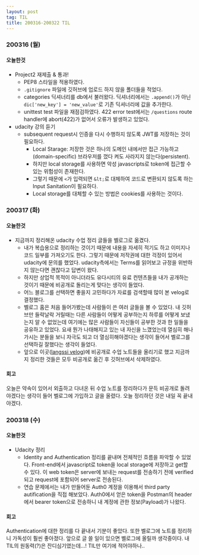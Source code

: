 ```yaml
---
layout: post
tag: TIL
title: 200316-200322 TIL
---
```

### 200316 (월)
#### 오늘한것
- Project2 재제출 & 통과!
  - PEP8 스타일을 적용하였다. 
  - `.gitignore` 파일에 깃허브에 업로드 하지 않을 폴더들을 적었다.
  - categories 딕셔너리를 db에서 불러왔다. 딕셔너리에서는 `.append()`가 아닌 `dic['new_key'] = 'new_value'`로 기존 딕셔너리에 값을 추가한다.
  - unittest test 파일을 재점검하였다. 422 error test에서는 `/questions` route handler에 abort(422)가 없어서 오류가 발생하고 있었다.
- udacity 강의 듣기
  - subsequent request시 인증을 다시 수행하지 않도록 JWT를 저장하는 것이 필요하다. 
    - Local Starage: 저장한 것은 하나의 도메인 내에서만 접근 가능하고(domain-specific) 브라우저를 껐다 켜도 사라지지 않는다(persistent).
    - 하지만 local storage를 사용하면 악성 javascripts로 token에 접근할 수 있는 위험성이 존재한다.
    - 그렇기 때문에 `<`가 입력되면 `&lt;`로 대체하여 코드로 변환되지 않도록 하는 Input Sanitation이 필요하다.
    - Local storage를 대체할 수 있는 방법은 cookies를 사용하는 것이다. 

### 200317 (화)
#### 오늘한것
- 지금까지 정리해온 udacity 수업 정리 글들을 벨로그로 옮겼다.
  - 내가 복습용으로 정리하는 것이기 때문에 내용을 자세히 적기도 하고 이미지나 코드 일부를 가져오기도 한다. 그렇기 때문에 저작권에 대한 걱정이 있어서 udacity에 문의를 했었다. udacity측에서는 Terms를 읽어보고 규정을 위반하지 않는다면 괜찮다고 답변이 왔다. 
  - 하지만 상업적 목적이 아니더라도 유다시티의 유료 컨텐츠들을 내가 공개하는 것이기 때문에 비공개로 돌리는게 맞다는 생각이 들었다.
  - 어느 블로그를 선택하면 좋을지 고민하다가 자료를 검색할때 많이 본 velog로 결정했다. 
  - 벨로그 홈은 처음 들어가봤는데 사람들이 쓴 여러 글들을 볼 수 있었다. 내 깃허브만 들락날락 거릴때는 다른 사람들이 어떻게 공부하는지 하루를 어떻게 보냈는지 알 수 없었는데 여기에는 많은 사람들이 자신들이 공부한 것과 한 일들을 공유하고 있었다. 요새 뭔가 나태해지고 있는 내 자신을 느꼈었는데 열심히 해나가시는 분들을 보니 자극도 되고 더 열심히해야겠다는 생각이 들어서 벨로그를 선택하길 잘했다는 생각이 들었다. 
  - 앞으로 이곳([langssi velog](https://velog.io/@langssi))에 비공개로 수업 노트들을 올리기로 했고 지금까지 정리한 것들은 모두 비공개로 옮긴 후 깃허브에서 삭제하였다.

#### 회고
오늘은 약속이 있어서 외출하고 다녀온 뒤 수업 노트를 정리하다가 문득 비공개로 돌려야겠다는 생각이 들어 벨로그에 가입하고 글을 올렸다. 오늘 정리하던 것은 내일 꼭 끝내야겠다.

### 200318 (수)
#### 오늘한것
- Udacity 정리
  - Identity and Authentication 정리를 끝내며 전체적인 흐름을 파악할 수 있었다. Front-end에서 javascript로 token을 local storage에 저장하고 get할 수 있다. 이 web token은 server에 보내는 request를 전송하기 전에 verified되고 request에 포함되어 server로 전송된다.
  - 연습 문제에서는 내가 만들어둔 Auth0 계정을 이용해서 third party autification을 직접 해보았다. Auth0에서 얻은 token을 Postman의 header에서 bearer token으로 전송하니 내 계정에 관한 정보(Payload)가 나왔다.

#### 회고
Authentication에 대한 정리를 다 끝내서 기분이 좋았다. 또한 벨로그에 노트를 정리하니 가독성이 훨씬 좋아졌다. 앞으로 글 쓸 일이 있으면 벨로그에 올릴까 생각중이다. 내 TIL의 원동력(?)은 잔디심기였는데...! TIL만 여기에 적어야하나..

